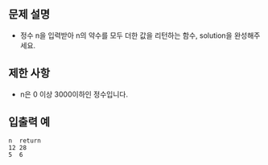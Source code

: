 문제 설명
--
- 정수 n을 입력받아 n의 약수를 모두 더한 값을 리턴하는 함수, solution을 완성해주세요.

제한 사항
--
- n은 0 이상 3000이하인 정수입니다.

입출력 예
--
    n  return
    12 28
    5  6

